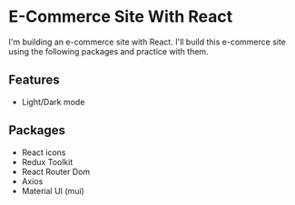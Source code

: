 # E-Commerce Site With React

I'm building an e-commerce site with React. I'll build this e-commerce site using the following packages and practice with them.

## Features

- Light/Dark mode

## Packages

- React icons
- Redux Toolkit
- React Router Dom
- Axios
- Material UI (mui)
